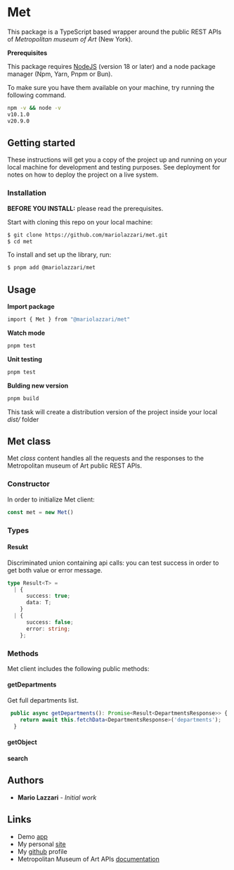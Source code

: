 # Met

This package is a TypeScript based wrapper around the public REST APIs of *Metropolitan museum of Art* (New York).

**Prerequisites**

This package requires [NodeJS](https://nodejs.org) (version 18 or later) and a node package manager (Npm, Yarn, Pnpm or Bun).

To make sure you have them available on your machine, try running the following command.

```sh
npm -v && node -v
v10.1.0
v20.9.0
```

## Getting started

These instructions will get you a copy of the project up and running on your local machine for development and testing purposes. See deployment for notes on how to deploy the project on a live system.

### Installation

**BEFORE YOU INSTALL:** please read the prerequisites.

Start with cloning this repo on your local machine:

```sh
$ git clone https://github.com/mariolazzari/met.git
$ cd met
```

To install and set up the library, run:

```sh
$ pnpm add @mariolazzari/met
```

## Usage

**Import package**

```sh
import { Met } from "@mariolazzari/met"
```

**Watch mode**

```sh
pnpm test
```

**Unit testing**

```sh
pnpm test
```

**Bulding new version**

```sh
pnpm build
```

This task will create a distribution version of the project inside your local *dist/* folder


## Met class

Met *class* content handles all the requests and the responses to the Metropolitan museum of Art public REST APIs.

### Constructor

In order to initialize Met client:

```js
const met = new Met()
```

### Types

#### Resukt<T>

Discriminated union containing api calls: you can test success in order to get both value or error message.

```ts
type Result<T> =
  | {
      success: true;
      data: T;
    }
  | {
      success: false;
      error: string;
    };
```

### Methods

Met client includes the following public methods:

#### getDepartments

Get full departments list.

```ts
 public async getDepartments(): Promise<Result<DepartmentsResponse>> {
    return await this.fetchData<DepartmentsResponse>('departments');
  }
```

#### getObject

#### search

## Authors

* **Mario Lazzari** - *Initial work*

## Links

* Demo [app](https://www.mariolazzari.it/hobbies/art/met)
* My personal [site](https://mariolazzari.it)
* My [github](https://github.com/mariolazzari) profile
* Metropolitan Museum of Art APIs [documentation](https://metmuseum.github.io/)
